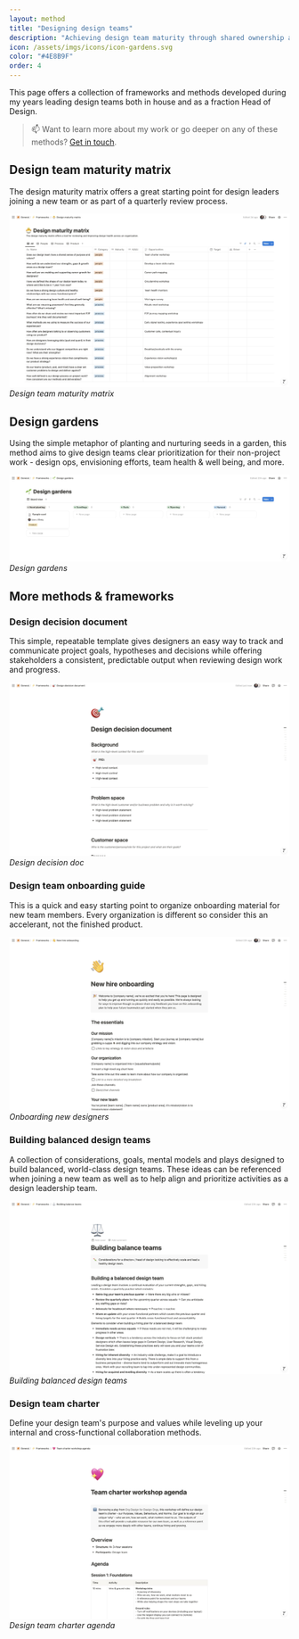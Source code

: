 ```yaml
---
layout: method
title: "Designing design teams"
description: "Achieving design team maturity through shared ownership and accountability of goals and outcomes."
icon: /assets/imgs/icons/icon-gardens.svg
color: "#4E8B9F"
order: 4
---
```


This page offers a collection of frameworks and methods developed during my years leading design teams both in house and as a fraction Head of Design. 

> 📫 Want to learn more about my work or go deeper on any of these methods? <a href="https://linkedin.com/in/liamgreig">Get in touch</a>.

## Design team maturity matrix

The design maturity matrix offers a great starting point for design leaders joining a new team or as part of a quarterly review process.

![Design team maturity matrix](/assets/methods/design-team-maturity/01-framework-maturity-matrix.jpeg)
*Design team maturity matrix*

## Design gardens

Using the simple metaphor of planting and nurturing seeds in a garden, this method aims to give design teams clear prioritization for their non-project work - design ops, envisioning efforts, team health & well being, and more. 

![Design gardens](/assets/methods/design-team-maturity/02-framework-design-gardens.jpeg)
*Design gardens*

## More methods & frameworks

### Design decision document

This simple, repeatable template gives designers an easy way to track and communicate project goals, hypotheses and decisions while offering stakeholders a consistent, predictable output when reviewing design work and progress.

![Design decision document](/assets/methods/design-team-maturity/03-framework-design-doc.jpeg)
*Design decision doc*

### Design team onboarding guide

This is a quick and easy starting point to organize onboarding material for new team members. Every organization is different so consider this an accelerant, not the finished product.

![Onboarding new designers](/assets/methods/design-team-maturity/04-framework-onboarding.jpeg)
*Onboarding new designers*

### Building balanced design teams

A collection of considerations, goals, mental models and plays designed to build balanced, world-class design teams. These ideas can be referenced when joining a new team as well as to help align and prioritize activities as a design leadership team.

![Building balanced design teams](/assets/methods/design-team-maturity/05-building-balanced-teams.jpeg)
*Building balanced design teams*

### Design team charter

Define your design team's purpose and values while leveling up your internal and cross-functional collaboration methods.

![Design team charter agenda](/assets/methods/design-team-maturity/06-team-charter-agenda.jpeg)
*Design team charter agenda*